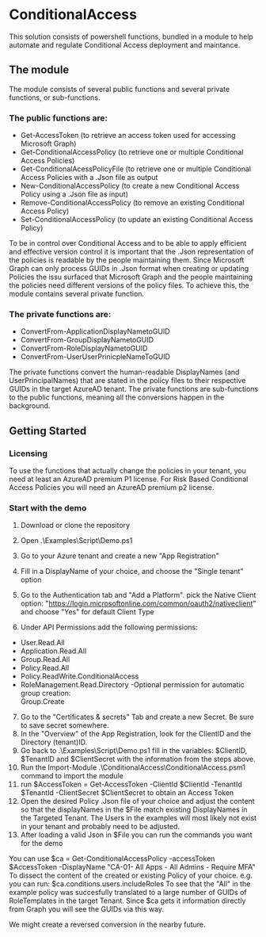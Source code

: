 # ConditionalAccess

This solution consists of powershell functions, bundled in a module to help automate and regulate Conditional Access deployment and maintance.

## The module 
The module consists of several public functions and several private functions, or sub-functions. 

### The public functions are:
- Get-AccessToken                 (to retrieve an access token used for accessing Microsoft Graph)
- Get-ConditionalAccessPolicy     (to retrieve one or multiple Conditional Access Policies)
- Get-ConditionalAcessPolicyFile  (to retrieve one or multiple Conditional Access Policies with a .Json file as output
- New-ConditionalAccessPolicy     (to create a new Conditional Access Policy using a .Json file as input)
- Remove-ConditionalAccessPolicy  (to remove an existing Conditional Access Policy)
- Set-ConditionalAccessPolicy     (to update an existing Conditional Access Policy)

To be in control over Conditional Access and to be able to apply efficient and effective version control it is important that the .Json representation of the policies is readable by the people maintaining them. Since Microsoft Graph can only process GUIDs in .Json format when creating or updating Policies the issu surfaced that Microsoft Graph and the people maintaining the policies need different versions of the policy files. 
To achieve this, the module contains several private function.

### The private functions are:
- ConvertFrom-ApplicationDisplayNametoGUID
- ConvertFrom-GroupDisplayNametoGUID
- ConvertFrom-RoleDisplayNametoGUID
- ConvertFrom-UserUserPrinicpleNameToGUID

The private functions convert the human-readable DisplayNames (and UserPrincipalNames) that are stated in the policy files to their respective GUIDs in the target AzureAD tenant. The private functions are sub-functions to the public functions, meaning all the conversions happen in the background. 


## Getting Started
### Licensing 
To use the functions that actually change the policies in your tenant, you need at least an AzureAD premium P1 license.
For Risk Based Conditional Access Policies you will need an AzureAD premium p2 license.

### Start with the demo
1. Download or clone the repository 
2. Open .\Examples\Script\Demo.ps1

3. Go to your Azure tenant and create a new "App Registration"
4. Fill in a DisplayName of your choice, and choose the "Single tenant" option
5. Go to the Authentication tab and "Add a Platform". pick the Native Client option: "https://login.microsoftonline.com/common/oauth2/nativeclient" 
and choose "Yes" for default Client Type 
6. Under API Permissions add the following permissions:
- User.Read.All
- Application.Read.All
- Group.Read.All
- Policy.Read.All
- Policy.ReadWrite.ConditionalAccess
- RoleManagement.Read.Directory
-Optional permission for automatic group creation:  
    Group.Create
7. Go to the "Certificates & secrets" Tab and create a new Secret. Be sure to save secret somewhere. 
8. In the "Overview" of the App Registration, look for the ClientID and the Directory (tenant)ID.
9. Go back to .\Examples\Script\Demo.ps1 fill in the variables: $ClientID, $TenantID and $ClientSecret with the information from the steps above. 
10. Run the Import-Module .\ConditionalAccess\ConditionalAccess.psm1 command to import the module
11. run $AccessToken = Get-AccessToken -ClientId $ClientId -TenantId $TenantId -ClientSecret $ClientSecret to obtain an Access Token
12. Open the desired Policy .Json file of your choice and adjust the content so that the displayNames in the $File match existing DisplayNames in the Targeted Tenant. The Users in the examples will most likely not exist in your tenant and probably need to be adjusted. 
13. After loading a valid Json in $File you can run the commands you want for the demo 

You can use 
$ca = Get-ConditionalAccessPolicy -accessToken $AccessToken -DisplayName "CA-01- All Apps - All Admins - Require MFA"
To dissect the content of the created or existing Policy of your choice. e.g. you can run:
$ca.conditions.users.includeRoles 
To see that the "All" in the example policy was succesfully translated to a large number of GUIDs of RoleTemplates in the target Tenant. 
Since $ca gets it information directly from Graph you will see the GUIDs via this way. 

We might create a reversed conversion in the nearby future.  








